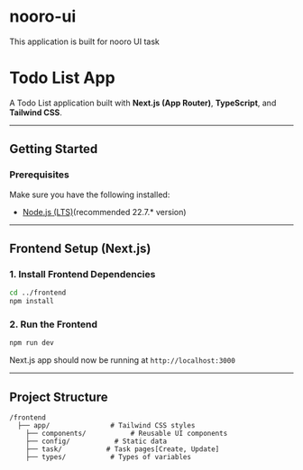 # nooro-ui
This application is built for nooro UI task
# **Todo List App**

A Todo List application built with **Next.js (App Router)**, **TypeScript**, and **Tailwind CSS**.

---

## **Getting Started**

### **Prerequisites**
Make sure you have the following installed:
- [Node.js (LTS)](https://nodejs.org/)(recommended 22.7.* version)

---

## **Frontend Setup (Next.js)**

### **1. Install Frontend Dependencies**
```sh
cd ../frontend
npm install
```

### **2. Run the Frontend**
```sh
npm run dev
```
Next.js app should now be running at `http://localhost:3000`

---

## **Project Structure**
```
/frontend
  ├── app/               # Tailwind CSS styles
    ├── components/           # Reusable UI components
    ├── config/           # Static data
    ├── task/           # Task pages[Create, Update]
    ├── types/           # Types of variables

```




